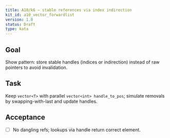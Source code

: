 ```yaml
---
title: A10/k6 — stable references via index indirection
kit_id: a10_vector_forwardlist
version: 1.0
status: Draft
type: kata
---
```

## Goal
Show pattern: store stable handles (indices or indirection) instead of raw pointers to avoid invalidation.
## Task
Keep `vector<T>` with parallel `vector<int> handle_to_pos`; simulate removals by swapping-with-last and update handles.
## Acceptance
- [ ] No dangling refs; lookups via handle return correct element.